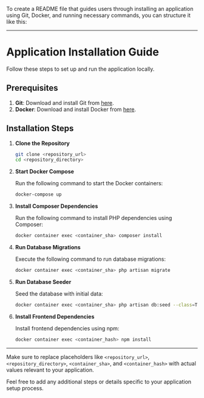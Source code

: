 To create a README file that guides users through installing an application using Git, Docker, and running necessary commands, you can structure it like this:

---

# Application Installation Guide

Follow these steps to set up and run the application locally.

## Prerequisites
1. **Git**: Download and install Git from [here](https://git-scm.com/).
2. **Docker**: Download and install Docker from [here](https://www.docker.com/).

## Installation Steps

1. **Clone the Repository**
   
   ```bash
   git clone <repository_url>
   cd <repository_directory>
   ```

2. **Start Docker Compose**
   
   Run the following command to start the Docker containers:
   
   ```bash
   docker-compose up
   ```

3. **Install Composer Dependencies**
   
   Run the following command to install PHP dependencies using Composer:
   
   ```bash
   docker container exec <container_sha> composer install
   ```

4. **Run Database Migrations**
   
   Execute the following command to run database migrations:
   
   ```bash
   docker container exec <container_sha> php artisan migrate
   ```

5. **Run Database Seeder**
   
   Seed the database with initial data:
   
   ```bash
   docker container exec <container_sha> php artisan db:seed --class=TaskSeed
   ```

6. **Install Frontend Dependencies**
   
   Install frontend dependencies using npm:
   
   ```bash
   docker container exec <container_hash> npm install
   ```

---

Make sure to replace placeholders like `<repository_url>`, `<repository_directory>`, `<container_sha>`, and `<container_hash>` with actual values relevant to your application.

Feel free to add any additional steps or details specific to your application setup process.